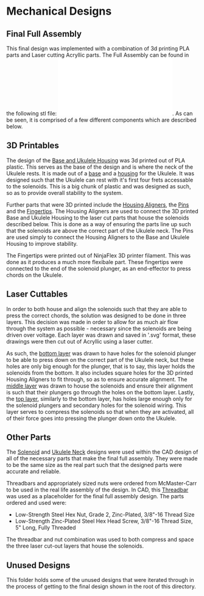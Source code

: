 # Mechanical Designs

## Final Full Assembly

This final design was implemented with a combination of 3d printing PLA parts and Laser cutting Acryllic parts. The Full Assembly can be found in the following stl file: ![here](Full_Assembly.stl). As can be seen, it is comprised of a few different components which are described below.

## 3D Printables

The design of the [Base and Ukulele Housing](3D_Prints/Base_and_Uke_Housing.stl) was 3d printed out of PLA plastic. This serves as the base of the design and is where the neck of the Ukulele rests. It is made out of a [base](3D_Prints/base.stl) and a [housing](3D_Prints/Housing_Base.stl) for the Ukulele. It was designed such that the Ukulele can rest with it's first four frets accessable to the solenoids. This is a big chunk of plastic and was designed as such, so as to provide overall stability to the system.

Further parts that were 3D printed include the [Housing Aligners](3D_Prints/Housing_Aligners.stl), the [Pins](3D_Prints/Pin.stl) and the [Fingertips](3D_Prints/Fingertips.stl). The Housing Aligners are used to connect the 3D printed Base and Ukulele Housing to the laser cut parts that house the solenoids described below. This is done as a way of ensuring the parts line up such that the solenoids are above the correct part of the Ukulele neck. The Pins are used simply to connect the Housing Aligners to the Base and Ukulele Housing to improve stability.

The Fingertips were printed out of NinjaFlex 3D printer filament. This was done as it produces a much more flexibale part. These fingertips were connected to the end of the solenoid plunger, as an end-effector to press chords on the Ukulele.


## Laser Cuttables

In order to both house and align the solenoids such that they are able to press the correct chords, the solution was designed to be done in three layers. This decision was made in order to allow for as much air flow through the system as possible - necessary since the solenoids are being driven over voltage. Each layer was drawn and saved in '.svg' format, these drawings were then cut out of Acryllic using a laser cutter.

As such, the [bottom layer](Laser_Cuts/bottom_solenoid_holder.svg) was drawn to have holes for the solenoid plunger to be able to press down on the correct part of the Ukulele neck, but these holes are only big enough for the plunger, that is to say, this layer holds the solenoids from the bottom. It also includes square holes for the 3D printed Housing Aligners to fit through, so as to ensure accurate alignment. The [middle layer](Laser_Cuts/middle_solenoid_holder.svg) was drawn to house the solenoids and ensure their alignment is such that their plungers go through the holes on the bottom layer. Lastly, the [top layer](Laser_Cuts/top_solenoid_holder.svg), similarly to the bottom layer, has holes large enough only for the solenoid plungers and secondary holes for the solenoid wiring. This layer serves to compress the solenoids so that when they are activated, all of their force goes into pressing the plunger down onto the Ukulele.

## Other Parts
The [Solenoid](Other_Parts/Solenoid.stl) and [Ukulele Neck](Other_Parts/Ukulele.stl) designs were used within the CAD design of all of the necessary parts that make the final full assembly. They were made to be the same size as the real part such that the designed parts were accurate and reliable.

Threadbars and appropriately sized nuts were ordered from McMaster-Carr to be used in the real life assembly of the design. In CAD, this [Threadbar](Other_Parts/Threadbar.stl) was used as a placeholder for the final full assembly design. The parts ordered and used were:
* Low-Strength Steel Hex Nut, Grade 2, Zinc-Plated, 3/8"-16 Thread Size
* Low-Strength Zinc-Plated Steel Hex Head Screw, 3/8"-16 Thread Size, 5" Long, Fully Threaded

The threadbar and nut combination was used to both compress and space the three laser cut-out layers that house the solenoids.

## Unused Designs
This folder holds some of the unused designs that were iterated through in the process of getting to the final design shown in the root of this directory.
